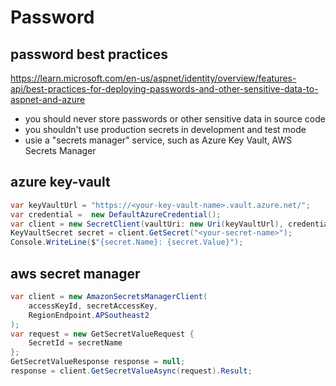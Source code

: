 # Password

## password best practices
https://learn.microsoft.com/en-us/aspnet/identity/overview/features-api/best-practices-for-deploying-passwords-and-other-sensitive-data-to-aspnet-and-azure
- you should never store passwords or other sensitive data in source code
- you shouldn't use production secrets in development and test mode
- usie a "secrets manager" service, such as Azure Key Vault, AWS Secrets Manager

## azure key-vault 
```cs
var keyVaultUrl = "https://<your-key-vault-name>.vault.azure.net/";
var credential =  new DefaultAzureCredential();    
var client = new SecretClient(vaultUri: new Uri(keyVaultUrl), credential);    
KeyVaultSecret secret = client.GetSecret("<your-secret-name>");    
Console.WriteLine($"{secret.Name}: {secret.Value}");
```

## aws secret manager
```cs
var client = new AmazonSecretsManagerClient(
    accessKeyId, secretAccessKey, 
    RegionEndpoint.APSoutheast2
);
var request = new GetSecretValueRequest {
    SecretId = secretName
};
GetSecretValueResponse response = null;
response = client.GetSecretValueAsync(request).Result;
```
